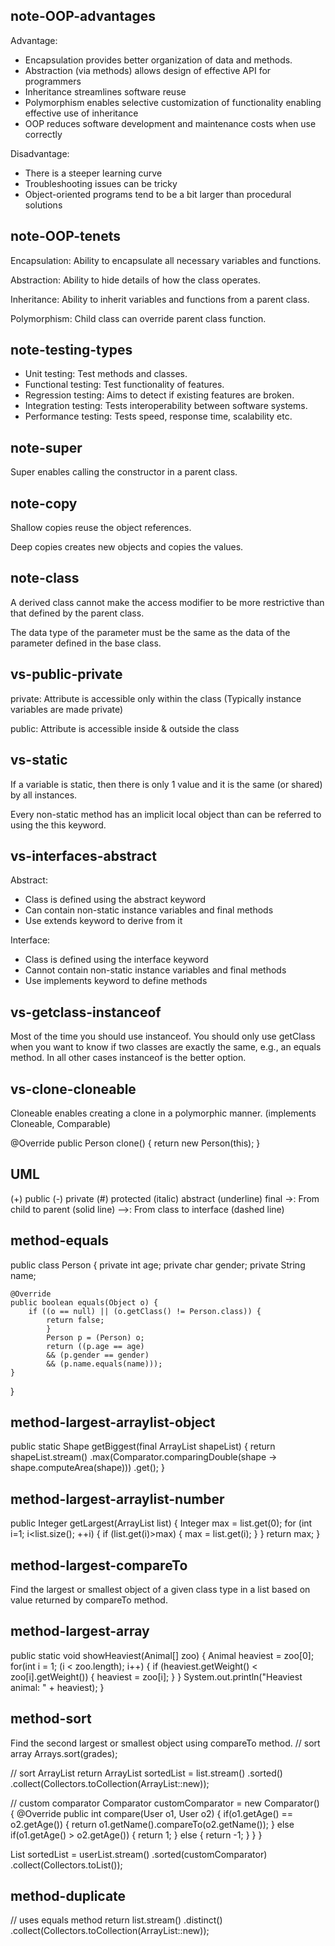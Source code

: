## note-OOP-advantages
Advantage:
- Encapsulation provides better organization of data and methods.
- Abstraction (via methods) allows design of effective API for programmers
- Inheritance streamlines software reuse
- Polymorphism enables selective customization of functionality enabling effective use of inheritance
- OOP reduces software development and maintenance costs when use correctly

Disadvantage:
- There is a steeper learning curve
- Troubleshooting issues can be tricky
- Object-oriented programs tend to be a bit larger than procedural solutions

## note-OOP-tenets
Encapsulation: Ability to encapsulate all necessary variables and functions.

Abstraction: Ability to hide details of how the class operates.

Inheritance: Ability to inherit variables and functions from a parent class.

Polymorphism: Child class can override parent class function.

## note-testing-types
- Unit testing: Test methods and classes.
- Functional testing: Test functionality of features.
- Regression testing: Aims to detect if existing features are broken.
- Integration testing: Tests interoperability between software systems.
- Performance testing: Tests speed, response time, scalability etc.

## note-super
Super enables calling the constructor in a parent class.

## note-copy
Shallow copies reuse the object references.

Deep copies creates new objects and copies the values.

## note-class
A derived class cannot make the access modifier to be more restrictive than that defined by the parent class.

The data type of the parameter must be the same as the data of the parameter defined in the base class.

## vs-public-private
private: Attribute is accessible only within the class (Typically instance variables are made private)

public: Attribute is accessible inside & outside the class

## vs-static
If a variable is static, then there is only 1 value and it is the same (or shared) by all instances.

Every non-static method has an implicit local object than can be referred to using the this keyword.

## vs-interfaces-abstract
Abstract:
- Class is defined using the abstract keyword
- Can contain non-static instance variables and final methods
- Use extends keyword to derive from it

Interface:
- Class is defined using the interface keyword
- Cannot contain non-static instance variables and final methods
- Use implements keyword to define methods


## vs-getclass-instanceof
Most of the time you should use instanceof. You should only use getClass when you want to know if two classes are exactly the same, e.g., an equals method. In all other cases instanceof is the better option.

## vs-clone-cloneable
Cloneable enables creating a clone in a polymorphic manner. (implements Cloneable, Comparable<Person>)

@Override
public Person clone() {
    return new Person(this);
}


## UML
(+) public
(-) private
(#) protected
(italic) abstract
(underline) final
->: From child to parent (solid line)
-->: From class to interface (dashed line)

## method-equals
public class Person {
    private int age;
    private char gender;
    private String name;

    @Override
    public boolean equals(Object o) {
        if ((o == null) || (o.getClass() != Person.class)) {
            return false;
            }
            Person p = (Person) o;
            return ((p.age == age)
            && (p.gender == gender)
            && (p.name.equals(name)));
    }
}

## method-largest-arraylist-object
public static Shape getBiggest(final ArrayList<Shape> shapeList) {
    return shapeList.stream()
    .max(Comparator.comparingDouble(shape -> shape.computeArea(shape)))
    .get();
}

## method-largest-arraylist-number
public Integer getLargest(ArrayList<Integer> list) {
    Integer max = list.get(0);
    for (int i=1; i<list.size(); ++i) {
        if (list.get(i)>max) {
            max = list.get(i);
        }
    }
    return max;
}

## method-largest-compareTo
Find the largest or smallest object of a given class type in a list based on value returned by compareTo method.

## method-largest-array
public static void showHeaviest(Animal[] zoo) {
    Animal heaviest = zoo[0];
    for(int i = 1; (i < zoo.length); i++) {
        if (heaviest.getWeight() < zoo[i].getWeight()) {
            heaviest = zoo[i];
        }
    }
    System.out.println("Heaviest animal: " + heaviest);
}

## method-sort
Find the second largest or smallest object using compareTo method.
// sort array
Arrays.sort(grades);

// sort ArrayList
return ArrayList<Integer> sortedList = list.stream()
.sorted()
.collect(Collectors.toCollection(ArrayList::new));

// custom comparator
Comparator<User> customComparator = new Comparator<User>() {
    @Override public int compare(User o1, User o2) {
        if(o1.getAge() == o2.getAge()) {
            return o1.getName().compareTo(o2.getName());
        } else if(o1.getAge() > o2.getAge()) {
            return 1;
        } else {
            return -1;
        }
    }
}

List<User> sortedList = userList.stream()
.sorted(customComparator)
.collect(Collectors.toList());

## method-duplicate
// uses equals method
return list.stream()
.distinct()
.collect(Collectors.toCollection(ArrayList::new));
